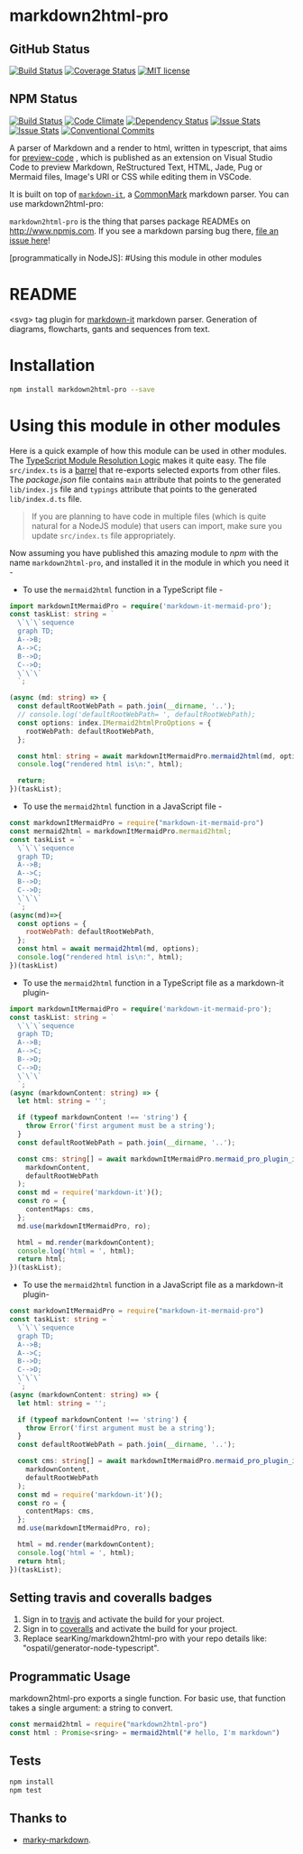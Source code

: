# markdown2html-pro
## GitHub Status
[![Build Status](https://travis-ci.org/searKing/markdown2html-pro.svg?branch=master)](https://travis-ci.org/searKing/markdown2html-pro.svg?branch=master)
[![Coverage Status](https://coveralls.io/repos/github/searKing/markdown2html-pro/badge.svg?branch=master)](https://coveralls.io/github/searKing/markdown2html-pro?branch=master)
[![MIT license](http://img.shields.io/badge/license-MIT-brightgreen.svg)](http://opensource.org/licenses/MIT)

## NPM Status
[![Build Status](https://travis-ci.org/npm/markdown2html-pro.svg?branch=master)](https://travis-ci.org/npm/markdown2html-pro)
[![Code Climate](https://codeclimate.com/github/npm/markdown2html-pro/badges/gpa.svg)](https://codeclimate.com/github/npm/markdown2html-pro)
[![Dependency Status](https://david-dm.org/npm/markdown2html-pro.svg)](https://david-dm.org/npm/markdown2html-pro)
[![Issue Stats](http://issuestats.com/github/npm/markdown2html-pro/badge/pr)](http://issuestats.com/github/npm/markdown2html-pro)
[![Issue Stats](http://issuestats.com/github/npm/markdown2html-pro/badge/issue)](http://issuestats.com/github/npm/markdown2html-pro)
[![Conventional Commits](https://img.shields.io/badge/Conventional%20Commits-1.0.0-yellow.svg)](https://conventionalcommits.org)

A parser of Markdown and a render to html, written in typescript, that aims for [preview-code](https://github.com/searKing/preview-vscode) , which is published as an extension on Visual Studio Code to preview Markdown, ReStructured Text, HTML, Jade, Pug or Mermaid files, Image's URI or CSS while editing them in VSCode.

It is built on top of [`markdown-it`],
a [CommonMark] markdown parser. You can use markdown2html-pro:

`markdown2html-pro` is the thing that parses package READMEs on
http://www.npmjs.com. If you see a markdown parsing bug there,
[file an issue here]!

[file an issue here]: https://github.com/searKing/markdown2html-pro/issues
[GitHub-style markdown]: https://help.github.com/articles/basic-writing-and-formatting-syntax/
[CommonMark]: http://spec.commonmark.org/
[`markdown-it`]: https://github.com/markdown-it/markdown-it
[programmatically in NodeJS]: #Using this module in other modules

# README

\<svg\> tag plugin for [markdown-it](https://github.com/markdown-it/markdown-it) markdown parser. Generation of diagrams, flowcharts, gants and sequences from text.

# Installation

```sh
npm install markdown2html-pro --save
```

# Using this module in other modules

Here is a quick example of how this module can be used in other modules. The [TypeScript Module Resolution Logic](https://www.typescriptlang.org/docs/handbook/module-resolution.html) makes it quite easy. The file `src/index.ts` is a [barrel](https://basarat.gitbooks.io/typescript/content/docs/tips/barrel.html) that re-exports selected exports from other files. The _package.json_ file contains `main` attribute that points to the generated `lib/index.js` file and `typings` attribute that points to the generated `lib/index.d.ts` file.

> If you are planning to have code in multiple files (which is quite natural for a NodeJS module) that users can import, make sure you update `src/index.ts` file appropriately.

Now assuming you have published this amazing module to _npm_ with the name `markdown2html-pro`, and installed it in the module in which you need it -

- To use the `mermaid2html` function in a TypeScript file -

```ts
import markdownItMermaidPro = require('markdown-it-mermaid-pro');
const taskList: string = `
  \`\`\`sequence
  graph TD;
  A-->B;
  A-->C;
  B-->D;
  C-->D;
  \`\`\`
  `;

(async (md: string) => {
  const defaultRootWebPath = path.join(__dirname, '..');
  // console.log('defaultRootWebPath= ', defaultRootWebPath);
  const options: index.IMermaid2htmlProOptions = {
    rootWebPath: defaultRootWebPath,
  };

  const html: string = await markdownItMermaidPro.mermaid2html(md, options);
  console.log("rendered html is\n:", html);

  return;
})(taskList);
```

- To use the `mermaid2html` function in a JavaScript file -

```js
const markdownItMermaidPro = require("markdown-it-mermaid-pro")
const mermaid2html = markdownItMermaidPro.mermaid2html;
const taskList = `
  \`\`\`sequence
  graph TD;
  A-->B;
  A-->C;
  B-->D;
  C-->D;
  \`\`\`
  `;
(async(md)=>{
  const options = {
    rootWebPath: defaultRootWebPath,
  };
  const html = await mermaid2html(md, options);
  console.log("rendered html is\n:", html);
})(taskList)
```

- To use the `mermaid2html` function in a TypeScript file as a markdown-it plugin-

```ts
import markdownItMermaidPro = require('markdown-it-mermaid-pro');
const taskList: string = `
  \`\`\`sequence
  graph TD;
  A-->B;
  A-->C;
  B-->D;
  C-->D;
  \`\`\`
  `;
(async (markdownContent: string) => {
  let html: string = '';

  if (typeof markdownContent !== 'string') {
    throw Error('first argument must be a string');
  }
  const defaultRootWebPath = path.join(__dirname, '..');

  const cms: string[] = await markdownItMermaidPro.mermaid_pro_plugin_init_everytime(
    markdownContent,
    defaultRootWebPath
  );
  const md = require('markdown-it')();
  const ro = {
    contentMaps: cms,
  };
  md.use(markdownItMermaidPro, ro);

  html = md.render(markdownContent);
  console.log('html = ', html);
  return html;
})(taskList);
```

- To use the `mermaid2html` function in a JavaScript file as a markdown-it plugin-

```ts
const markdownItMermaidPro = require("markdown-it-mermaid-pro")
const taskList: string = `
  \`\`\`sequence
  graph TD;
  A-->B;
  A-->C;
  B-->D;
  C-->D;
  \`\`\`
  `;
(async (markdownContent: string) => {
  let html: string = '';

  if (typeof markdownContent !== 'string') {
    throw Error('first argument must be a string');
  }
  const defaultRootWebPath = path.join(__dirname, '..');

  const cms: string[] = await markdownItMermaidPro.mermaid_pro_plugin_init_everytime(
    markdownContent,
    defaultRootWebPath
  );
  const md = require('markdown-it')();
  const ro = {
    contentMaps: cms,
  };
  md.use(markdownItMermaidPro, ro);

  html = md.render(markdownContent);
  console.log('html = ', html);
  return html;
})(taskList);
```


## Setting travis and coveralls badges
1. Sign in to [travis](https://travis-ci.org/) and activate the build for your project.
2. Sign in to [coveralls](https://coveralls.io/) and activate the build for your project.
3. Replace searKing/markdown2html-pro with your repo details like: "ospatil/generator-node-typescript".


## Programmatic Usage

markdown2html-pro exports a single function. For basic use, that function
takes a single argument: a string to convert.

```js
const mermaid2html = require("markdown2html-pro")
const html : Promise<sring> = mermaid2html("# hello, I'm markdown")
```

## Tests

```sh
npm install
npm test
```

## Thanks to

+ [marky-markdown](https://github.com/npm/marky-markdown).
